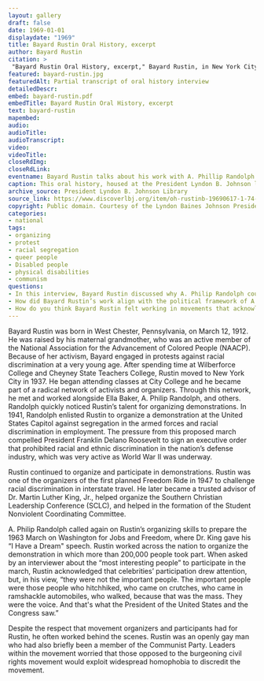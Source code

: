 ```yaml
--- 
layout: gallery
draft: false
date: 1969-01-01
displaydate: "1969"
title: Bayard Rustin Oral History, excerpt
author: Bayard Rustin
citation: >
 "Bayard Rustin Oral History, excerpt," Bayard Rustin, in New York City Civil Rights History Project, Accessed: [Month Day, Year], https://nyccivilrightshistory.org/gallery/bayard-rustin.
featured: bayard-rustin.jpg
featuredAlt: Partial transcript of oral history interview
detailedDescr: 
embed: bayard-rustin.pdf
embedTitle: Bayard Rustin Oral History, excerpt
text: bayard-rustin
mapembed: 
audio: 
audioTitle: 
audioTranscript: 
video: 
videoTitle: 
closeRdImg: 
closeRdLink: 
eventname: Bayard Rustin talks about his work with A. Phillip Randolph in 1941 and 1963.
caption: This oral history, housed at the President Lyndon B. Johnson library, highlights Bayard Rustin’s civil rights work throughout his life. This excerpt emphasizes his work organizing alongside A. Phillip Randolph in 1941 and 1963. 
archive_source: President Lyndon B. Johnson Library
source_link: https://www.discoverlbj.org/item/oh-rustinb-19690617-1-74-65
copyright: Public domain. Courtesy of the Lyndon Baines Johnson Presidential Library.
categories: 
- national
tags: 
- organizing
- protest
- racial segregation
- queer people
- Disabled people
- physical disabilities
- communism
questions:
- In this interview, Bayard Rustin discussed why A. Philip Randolph counted on him as an organizer. What reasons did Rustin give for Randolph’s trust in him? What were the organizing tasks that Rustin completed?
- How did Bayard Rustin’s work align with the political framework of A. Philip Randolph?
- How do you think Bayard Rustin felt working in movements that acknowledged his organizing genius while also asking him to stay behind the scenes because of his sexuality?
--- 
```


Bayard Rustin was born in West Chester, Pennsylvania, on March 12, 1912. He was raised by his maternal grandmother, who was an active member of the National Association for the Advancement of Colored People (NAACP). Because of her activism, Bayard engaged in protests against racial discrimination at a very young age. After spending time at Wilberforce College and Cheyney State Teachers College, Rustin moved to New York City in 1937. He began attending classes at City College and he became part of a radical network of activists and organizers. Through this network, he met and worked alongside Ella Baker, A. Philip Randolph, and others. Randolph quickly noticed Rustin’s talent for organizing demonstrations. In 1941, Randolph enlisted Rustin to organize a demonstration at the United States Capitol against segregation in the armed forces and racial discrimination in employment. The pressure from this proposed march compelled President Franklin Delano Roosevelt to sign an executive order that prohibited racial and ethnic discrimination in the nation’s defense industry, which was very active as World War II was underway.

Rustin continued to organize and participate in demonstrations. Rustin was one of the organizers of the first planned Freedom Ride in 1947 to challenge racial discrimination in interstate travel. He later became a trusted advisor of Dr. Martin Luther King, Jr., helped organize the Southern Christian Leadership Conference (SCLC), and helped in the formation of the Student Nonviolent Coordinating Committee.

A. Philip Randolph called again on Rustin’s organizing skills to prepare the 1963 March on Washington for Jobs and Freedom, where Dr. King gave his “I Have a Dream" speech. Rustin worked across the nation to organize the demonstration in which more than 200,000 people took part. When asked by an interviewer about the “most interesting people” to participate in the march, Rustin acknowledged that celebrities’ participation drew attention, but, in his view, “they were not the important people. The important people were those people who hitchhiked, who came on crutches, who came in ramshackle automobiles, who walked, because that was the mass. They were the voice. And that's what the President of the United States and the Congress saw.”

Despite the respect that movement organizers and participants had for Rustin, he often worked behind the scenes. Rustin was an openly gay man who had also briefly been a member of the Communist Party. Leaders within the movement worried that those opposed to the burgeoning civil rights movement would exploit widespread homophobia to discredit the movement.

